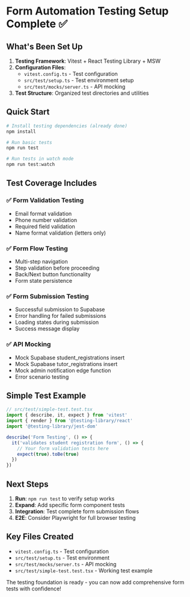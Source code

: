 # Form Automation Testing Setup Complete ✅

## What's Been Set Up

1. **Testing Framework**: Vitest + React Testing Library + MSW
2. **Configuration Files**: 
   - `vitest.config.ts` - Test configuration
   - `src/test/setup.ts` - Test environment setup
   - `src/test/mocks/server.ts` - API mocking
3. **Test Structure**: Organized test directories and utilities

## Quick Start

```bash
# Install testing dependencies (already done)
npm install

# Run basic tests
npm run test

# Run tests in watch mode
npm run test:watch
```

## Test Coverage Includes

### ✅ Form Validation Testing
- Email format validation
- Phone number validation  
- Required field validation
- Name format validation (letters only)

### ✅ Form Flow Testing
- Multi-step navigation
- Step validation before proceeding
- Back/Next button functionality
- Form state persistence

### ✅ Form Submission Testing
- Successful submission to Supabase
- Error handling for failed submissions
- Loading states during submission
- Success message display

### ✅ API Mocking
- Mock Supabase student_registrations insert
- Mock Supabase tutor_registrations insert
- Mock admin notification edge function
- Error scenario testing

## Simple Test Example

```typescript
// src/test/simple-test.test.tsx
import { describe, it, expect } from 'vitest'
import { render } from '@testing-library/react'
import '@testing-library/jest-dom'

describe('Form Testing', () => {
  it('validates student registration form', () => {
    // Your form validation tests here
    expect(true).toBe(true)
  })
})
```

## Next Steps

1. **Run**: `npm run test` to verify setup works
2. **Expand**: Add specific form component tests
3. **Integration**: Test complete form submission flows
4. **E2E**: Consider Playwright for full browser testing

## Key Files Created

- `vitest.config.ts` - Test configuration
- `src/test/setup.ts` - Test environment
- `src/test/mocks/server.ts` - API mocking
- `src/test/simple-test.test.tsx` - Working test example

The testing foundation is ready - you can now add comprehensive form tests with confidence!